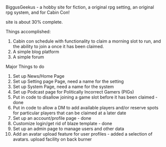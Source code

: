 BiggusGeekus - a hobby site for fiction, a original rpg setting, an original rpg system, and for Cabin Con!

site is about 30% complete.

Things accomplished:

1.  Cabin con schedule with functionality to claim a morning slot to run, and the ability to join a once it has been claimed.
2.  A simple blog platform
3.  A simple forum

Major Things to do

1.  Set up News/Home Page
2.  Set up Setting page Page, need a name for the setting
3.  Set up System Page, need a name for the system
4.  Set up Podcast page for Politically Incorrect Gamers (PIGs)
5.  Put in code to disallow joining a game slot before it has been claimed - done
6.  Put in code to allow a DM to add available players and/or reserve spots for particular players that can be claimed at a later date
7.  Set up an account/profile page - done
8.  Customize login/get rid of blaze template - done
9.  Set up an admin page to manage users and other data
10. Add an avatar upload feature for user profiles - added a selection of avatars.  upload facility on back burner
